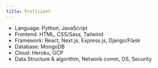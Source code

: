 ```yaml
---
title: Proficient
---
```


- Language: Python, JavaScript
- Frontend: HTML, CSS/Sass, Tailwind
- Framework: React, Next.js, Express.js, Django/Flask
- Database: MongoDB
- Cloud: Heroku, GCP
- Data Structure & algorithm, Network comm, OS, Security
